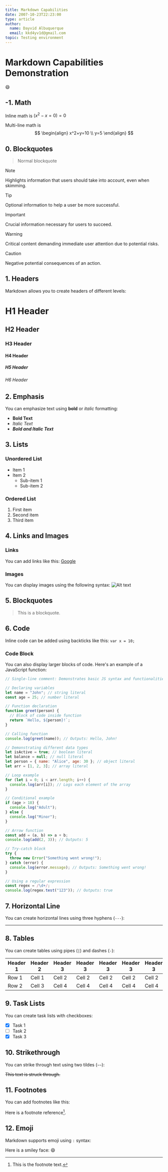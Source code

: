 ```yaml
---
title: Markdown Capabilities
date: 2007-10-23T22:23:00
type: article
author:
  name: Dayvid Albuquerque
  email: kkd4yv1d@gmail.com
topic: Testing environment
---
```


# Markdown Capabilities Demonstration

:smile:

## -1. Math
Inline math is $\left(x^2-x=0\right)=0$

Multi-line math is
$$
\begin{align}
x^2+y=10 \\
y=5
\end{align}
$$

## 0. Blockquotes
> Normal blockquote

> [!NOTE]
> Highlights information that users should take into account, even when skimming.

> [!TIP]
> Optional information to help a user be more successful.

> [!IMPORTANT]
> Crucial information necessary for users to succeed.

> [!WARNING]
> Critical content demanding immediate user attention due to potential risks.

> [!CAUTION]
> Negative potential consequences of an action.

## 1. Headers

Markdown allows you to create headers of different levels:
# H1 Header
## H2 Header
### H3 Header
#### H4 Header
##### H5 Header
###### H6 Header

## 2. Emphasis

You can emphasize text using **bold** or *italic* formatting:

- **Bold Text**
- *Italic Text*
- ***Bold and Italic Text***

## 3. Lists

### Unordered List

- Item 1
- Item 2
  - Sub-item 1
  - Sub-item 2

### Ordered List

1. First item
2. Second item
3. Third item

## 4. Links and Images

### Links
You can add links like this:
[Google](https://www.google.com)

### Images
You can display images using the following syntax:
![Alt text](https://via.placeholder.com/150)

## 5. Blockquotes

> This is a blockquote.

## 6. Code

Inline code can be added using backticks like this:
`var x = 10;`

### Code Block

You can also display larger blocks of code. Here's an example of a JavaScript function:

```js
// Single-line comment: Demonstrates basic JS syntax and functionalities

// Declaring variables
let name = "John"; // string literal
const age = 25; // number literal

// Function declaration
function greet(person) {
  // Block of code inside function
  return `Hello, ${person}!`;
}

// Calling function
console.log(greet(name)); // Outputs: Hello, John!

// Demonstrating different data types
let isActive = true; // boolean literal
let balance = null; // null literal
let person = { name: "Alice", age: 30 }; // object literal
let arr = [1, 2, 3]; // array literal

// Loop example
for (let i = 0; i < arr.length; i++) {
  console.log(arr[i]); // Logs each element of the array
}

// Conditional example
if (age > 18) {
  console.log("Adult");
} else {
  console.log("Minor");
}

// Arrow function
const add = (a, b) => a + b;
console.log(add(2, 3)); // Outputs: 5

// Try-catch block
try {
  throw new Error("Something went wrong!");
} catch (error) {
  console.log(error.message); // Outputs: Something went wrong!
}

// Using a regular expression
const regex = /\d+/;
console.log(regex.test("123")); // Outputs: true
```

## 7. Horizontal Line

You can create horizontal lines using three hyphens (`---`):

---

## 8. Tables

You can create tables using pipes (`|`) and dashes (`-`):

| Header 1 | Header 2 | Header 3 | Header 3 | Header 3 | Header 3 | Header 3 | Header 3 | Header 3 | Header 3 | Header 3 | Header 3 | Header 3 | Header 3 |
|----------|----------|----------|----------|----------|----------|----------|----------|----------|----------|----------|----------|----------|----------|
| Row 1    | Cell 1   | Cell 2   | Cell 2   | Cell 2   | Cell 2   | Cell 2   | Cell 2   | Cell 2   | Cell 2   | Cell 2   | Cell 2   | Cell 2   | Cell 2   |
| Row 2    | Cell 3   | Cell 4   | Cell 4   | Cell 4   | Cell 4   | Cell 4   | Cell 4   | Cell 4   | Cell 4   | Cell 4   | Cell 4   | Cell 4   | Cell 4   |

## 9. Task Lists

You can create task lists with checkboxes:

- [x] Task 1
- [ ] Task 2
- [x] Task 3

## 10. Strikethrough

You can strike through text using two tildes (`~~`):

~~This text is struck through.~~

## 11. Footnotes

You can add footnotes like this:

Here is a footnote reference[^1].

[^1]: This is the footnote text.

## 12. Emoji

Markdown supports emoji using `:` syntax:

Here is a smiley face: :smile:
